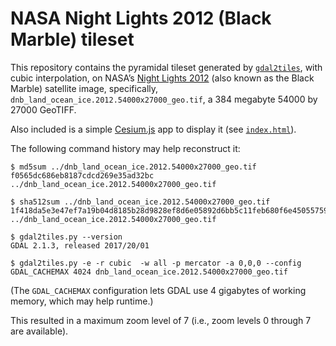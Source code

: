 # NASA Night Lights 2012 (Black Marble) tileset

This repository contains the pyramidal tileset generated by [`gdal2tiles`](http://www.gdal.org/gdal2tiles.html), with cubic interpolation, on NASA’s [Night Lights 2012](https://visibleearth.nasa.gov/view.php?id=79765) (also known as the Black Marble) satellite image, specifically, `dnb_land_ocean_ice.2012.54000x27000_geo.tif`, a 384 megabyte 54000 by 27000 GeoTIFF.

Also included is a simple [Cesium.js](https://cesiumjs.org/) app to display it (see [`index.html`](index.html)).

The following command history may help reconstruct it:
```
$ md5sum ../dnb_land_ocean_ice.2012.54000x27000_geo.tif
f0565dc686eb8187cdcd269e35ad32bc  ../dnb_land_ocean_ice.2012.54000x27000_geo.tif

$ sha512sum ../dnb_land_ocean_ice.2012.54000x27000_geo.tif
1f418da5e3e47ef7a19b04d8185b28d9828ef8d6e05892d6bb5c11feb680f6e45055759e3615a06070238dad15a4cca06f6b0b22a1781f9f34fa80e6fa7cba64  ../dnb_land_ocean_ice.2012.54000x27000_geo.tif

$ gdal2tiles.py --version
GDAL 2.1.3, released 2017/20/01

$ gdal2tiles.py -e -r cubic  -w all -p mercator -a 0,0,0 --config GDAL_CACHEMAX 4024 dnb_land_ocean_ice.2012.54000x27000_geo.tif
```
(The `GDAL_CACHEMAX` configuration lets GDAL use 4 gigabytes of working memory, which may help runtime.)

This resulted in a maximum zoom level of 7 (i.e., zoom levels 0 through 7 are available).
